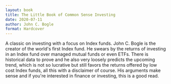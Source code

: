 ```yaml
---
layout: book
title: The Little Book of Common Sense Investing
date: 2020-07-11
author: John C. Bogle
format: Hardcover
---
```


A classic on investing with a focus on Index funds. John C. Bogle is the creator of the world's first Index fund. He swears by the returns of investing in an Index fund over managed mutual funds or even ETFs. There is historical data to prove and he also very loosely predicts the upcoming trend, which is not so lucrative but still favors the returns offered by low cost Index funds, all this with a disclaimer of course. His arguments make sense and if you're interested in finance or investing, this is a good read.
